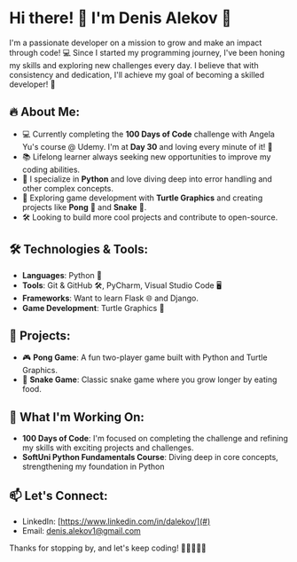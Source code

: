 # Hi there! 👋 I'm Denis Alekov 🚀

I'm a passionate developer on a mission to grow and make an impact through code! 💻 Since I started my programming journey, I've been honing my skills and exploring new challenges every day. I believe that with consistency and dedication, I'll achieve my goal of becoming a skilled developer! 💪

## 🔥 About Me:
- 💻 Currently completing the **100 Days of Code** challenge with Angela Yu's course @ Udemy. I'm at **Day 30** and loving every minute of it! 🎯
- 📚 Lifelong learner always seeking new opportunities to improve my coding abilities.
- 🚀 I specialize in **Python** and love diving deep into error handling and other complex concepts.
- 🌱 Exploring game development with **Turtle Graphics** and creating projects like **Pong** 🏓 and **Snake** 🐍.
- 🛠️ Looking to build more cool projects and contribute to open-source.

## 🛠️ Technologies & Tools:
- **Languages**: Python 🐍
- **Tools**: Git & GitHub 🛠️, PyCharm, Visual Studio Code 🖥️
- **Frameworks**: Want to learn Flask 🌐 and Django.
- **Game Development**: Turtle Graphics 🐢
  
## 🚀 Projects:
- 🎮 **Pong Game**: A fun two-player game built with Python and Turtle Graphics.
- 🐍 **Snake Game**: Classic snake game where you grow longer by eating food.

## 🌟 What I'm Working On:
- **100 Days of Code**: I'm focused on completing the challenge and refining my skills with exciting projects and challenges.
- **SoftUni Python Fundamentals Course**: Diving deep in core concepts, strengthening my foundation in Python

## 📫 Let's Connect:
- LinkedIn: [https://www.linkedin.com/in/dalekov/](#)
- Email: denis.alekov1@gmail.com

Thanks for stopping by, and let's keep coding! 🚀👨‍💻👩‍💻
